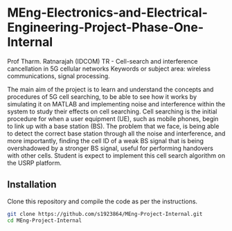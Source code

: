 # MEng-Electronics-and-Electrical-Engineering-Project-Phase-One-Internal

Prof Tharm. Ratnarajah (IDCOM)
TR - Cell-search and interference cancellation in 5G cellular networks
Keywords or subject area: wireless communications, signal processing.

The main aim of the project is to learn and understand the concepts and procedures of 5G cell
searching, to be able to see how it works by simulating it on MATLAB and implementing noise and
interference within the system to study their effects on cell searching. Cell searching is the initial
procedure for when a user equipment (UE), such as mobile phones, begin to link up with a base station
(BS). The problem that we face, is being able to detect the correct base station through all the noise
and interference, and more importantly, finding the cell ID of a weak BS signal that is being overshadowed by a stronger BS signal, useful for performing handovers with other cells. Student is expect to
implement this cell search algorithm on the USRP platform.



## Installation

Clone this repository and compile the code as per the instructions.

```bash
git clone https://github.com/s1923864/MEng-Project-Internal.git
cd MEng-Project-Internal
